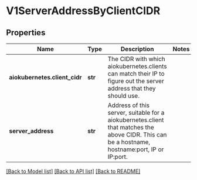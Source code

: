 # V1ServerAddressByClientCIDR

## Properties
Name | Type | Description | Notes
------------ | ------------- | ------------- | -------------
**aiokubernetes.client_cidr** | **str** | The CIDR with which aiokubernetes.clients can match their IP to figure out the server address that they should use. | 
**server_address** | **str** | Address of this server, suitable for a aiokubernetes.client that matches the above CIDR. This can be a hostname, hostname:port, IP or IP:port. | 

[[Back to Model list]](../README.md#documentation-for-models) [[Back to API list]](../README.md#documentation-for-api-endpoints) [[Back to README]](../README.md)


